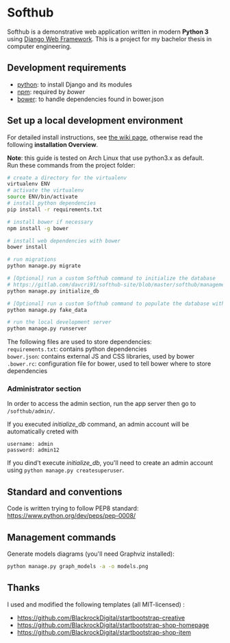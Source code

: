 # Softhub

Softhub is a demonstrative web application written in modern __Python 3__ using
[Django Web Framework](https://www.djangoproject.com/). This is a project for
my bachelor thesis in computer engineering.


## Development requirements
- [python](https://www.python.org/): to install Django and its modules
- [npm](https://www.npmjs.com/): required by _bower_
- [bower](https://bower.io/): to handle dependencies found in bower.json

## Set up a local development environment
For detailed install instructions, see
[the wiki page](https://gitlab.com/davcri91/softhub-site/wikis/installation-guide),
otherwise read the following **installation Overview**.  

**Note**: this guide is tested on Arch Linux that use python3.x as default.  
Run these commands from the project folder:

``` bash
# create a directory for the virtualenv
virtualenv ENV
# activate the virtualenv
source ENV/bin/activate
# install python dependencies
pip install -r requirements.txt

# install bower if necessary
npm install -g bower

# install web dependencies with bower
bower install

# run migrations
python manage.py migrate

# [Optional] run a custom Softhub command to initialize the database
# https://gitlab.com/davcri91/softhub-site/blob/master/softhub/management/commands/initialize_db.py
python manage.py initialize_db

# [Optional] run a custom Softhub command to populate the database with faked data
python manage.py fake_data

# run the local development server
python manage.py runserver
```

The following files are used to store dependencies:  
`requirements.txt`: contains python dependencies  
`bower.json`: contains external JS and CSS libraries, used by bower  
`.bower.rc`: configuration file for bower, used to tell bower where to store
dependencies

### Administrator section
In order to access the admin section, run the app server then go to
`/softhub/admin/`.

If you executed *initialize_db* command, an admin account will be automatically
creted with

```
username: admin
password: admin12
```

If you dind't execute *initialize_db*, you'll need to create an admin account
using `python manage.py createsuperuser`.

## Standard and conventions
Code is written trying to follow PEP8 standard:
https://www.python.org/dev/peps/pep-0008/

## Management commands
Generate models diagrams (you'll need Graphviz installed):
``` bash
python manage.py graph_models -a -o models.png
```

## Thanks
I used and modified the following templates (all MIT-licensed) :
- https://github.com/BlackrockDigital/startbootstrap-creative
- https://github.com/BlackrockDigital/startbootstrap-shop-homepage
- https://github.com/BlackrockDigital/startbootstrap-shop-item
